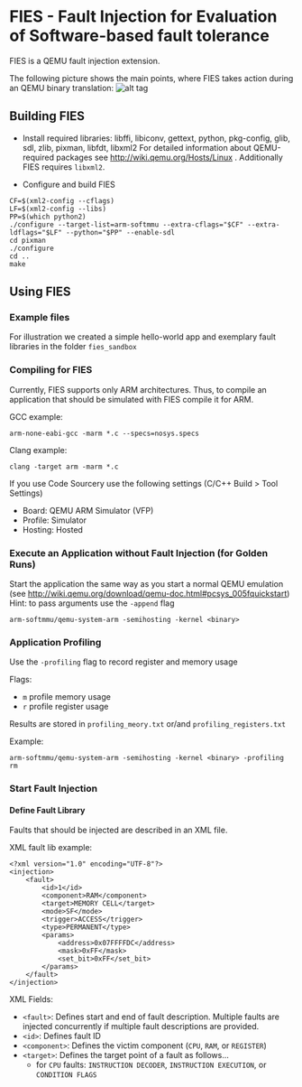 FIES - Fault Injection for Evaluation of Software-based fault tolerance
==========================================================================

FIES is a QEMU fault injection extension.
 
The following picture shows the main points, where FIES takes action during an QEMU binary translation:
![alt tag](https://github.com/ahoeller/fies/blob/master/fies_doc/fies_tcg.svg)


Building FIES
--------------

* Install required libraries: libffi, libiconv, gettext, python, pkg-config, glib, sdl, zlib, pixman, libfdt, libxml2
  For detailed information about QEMU-required packages see http://wiki.qemu.org/Hosts/Linux . Additionally FIES requires `libxml2`.

* Configure and build FIES
```splus
CF=$(xml2-config --cflags)
LF=$(xml2-config --libs)
PP=$(which python2)
./configure --target-list=arm-softmmu --extra-cflags="$CF" --extra-ldflags="$LF" --python="$PP" --enable-sdl
cd pixman
./configure
cd ..
make
```

Using FIES
-----------

### Example files
For illustration we created a simple hello-world app and exemplary fault libraries in the folder `fies_sandbox`

### Compiling for FIES
Currently, FIES supports only ARM architectures. Thus, to compile an application that should be simulated with FIES compile it for ARM.

GCC example:
```splus
arm-none-eabi-gcc -marm *.c --specs=nosys.specs
```

Clang example:
```splus
clang -target arm -marm *.c 
```

If you use Code Sourcery use the following settings (C/C++ Build > Tool Settings)
* Board: QEMU ARM Simulator (VFP)
* Profile: Simulator
* Hosting: Hosted

### Execute an Application without Fault Injection (for Golden Runs)
Start the application the same way as you start a normal QEMU emulation (see http://wiki.qemu.org/download/qemu-doc.html#pcsys_005fquickstart)
Hint: to pass arguments use the `-append` flag

```splus
arm-softmmu/qemu-system-arm -semihosting -kernel <binary>
```

### Application Profiling
Use the `-profiling` flag to record register and memory usage

Flags:
* `m` profile memory usage
* `r` profile register usage

Results are stored in `profiling_meory.txt` or/and `profiling_registers.txt`

Example:
```splus
arm-softmmu/qemu-system-arm -semihosting -kernel <binary> -profiling rm
```

### Start Fault Injection
#### Define Fault Library
Faults that should be injected are described in an XML file.

XML fault lib example:
```splus
<?xml version="1.0" encoding="UTF-8"?>
<injection>
	<fault>
		<id>1</id>
		<component>RAM</component>
		<target>MEMORY CELL</target>
		<mode>SF</mode>
		<trigger>ACCESS</trigger>
		<type>PERMANENT</type>
		<params> 
			<address>0x07FFFFDC</address>
			<mask>0xFF</mask>
			<set_bit>0xFF</set_bit>
		</params>
	</fault>
</injection>
```

XML Fields:
* `<fault>`: Defines start and end of fault description. Multiple faults are injected concurrently if multiple fault descriptions are provided.
* `<id>`: Defines fault ID
* `<component>`: Defines the victim component (`CPU`, `RAM`, or `REGISTER`)
* `<target>`: Defines the target point of a fault as follows...
  * for `CPU` faults: `INSTRUCTION DECODER`, `INSTRUCTION EXECUTION`, or `CONDITION FLAGS`
